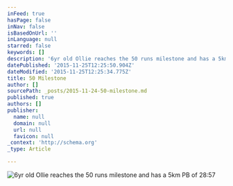 ```yaml
---
inFeed: true
hasPage: false
inNav: false
isBasedOnUrl: ''
inLanguage: null
starred: false
keywords: []
description: '6yr old Ollie reaches the 50 runs milestone and has a 5km PB of 28:57'
datePublished: '2015-11-25T12:25:50.904Z'
dateModified: '2015-11-25T12:25:34.775Z'
title: 50 Milestone
author: []
sourcePath: _posts/2015-11-24-50-milestone.md
published: true
authors: []
publisher:
  name: null
  domain: null
  url: null
  favicon: null
_context: 'http://schema.org'
_type: Article

---
```

![6yr old Ollie reaches the 50 runs milestone and has a 5km PB of 28:57 ](https://the-grid-user-content.s3-us-west-2.amazonaws.com/28dc58b1-6c0a-481a-8c8e-662550dcb3c5.jpg)

#